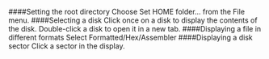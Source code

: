 ####Setting the root directory
Choose Set HOME folder... from the File menu.
####Selecting a disk
Click once on a disk to display the contents of the disk. Double-click a disk to open it in a new tab.
####Displaying a file in different formats
Select Formatted/Hex/Assembler
####Displaying a disk sector
Click a sector in the display.
